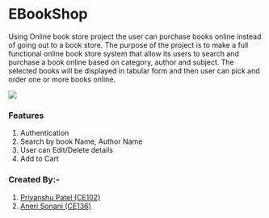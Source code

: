 # EBookShop
Using Online book store project the user can purchase books online instead of going out to a book store. The
purpose of the project is to make a full functional online book store system that allow its users to search and
purchase a book online based on category, author and subject. The selected books will be displayed in
tabular form and then user can pick and order one or more books online.

<img src="image.png" >

### Features

  1) Authentication
  2) Search by book Name, Author Name
  3) User can Edit/Delete details
  4) Add to Cart

### Created By:-
1) [Priyanshu Patel (CE102)](https://github.com/priyanshu1044)
2) [Aneri Sonani (CE136)](https://github.com/AneriSonani09)
